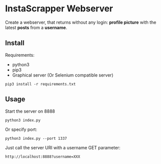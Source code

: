 # InstaScrapper Webserver

Create a webserver, that returns without any login: **profile picture** with the latest **posts** from a **username**.

## Install

Requirements: 
- python3 
- pip3 
- Graphical server (Or Selenium compatible server)

```
pip3 install -r requirements.txt
```


## Usage

Start the server on 8888

```
python3 index.py
```

Or specify port:

```
python3 index.py --port 1337
```

Just call the server URI with a username GET parameter:

```
http://localhost:8888?username=XXX
```